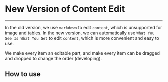 # New Version of Content Edit

---

In the old version, we use `markdown` to edit `content`, which is unsupported for image and tables. In the new version, we can automatically use `What You See Is What You Get` to edit `content`, which is more convenient and easy to use.

We make every item an editable part, and make every item can be dragged and dropped to change the order (developing).

## How to use

